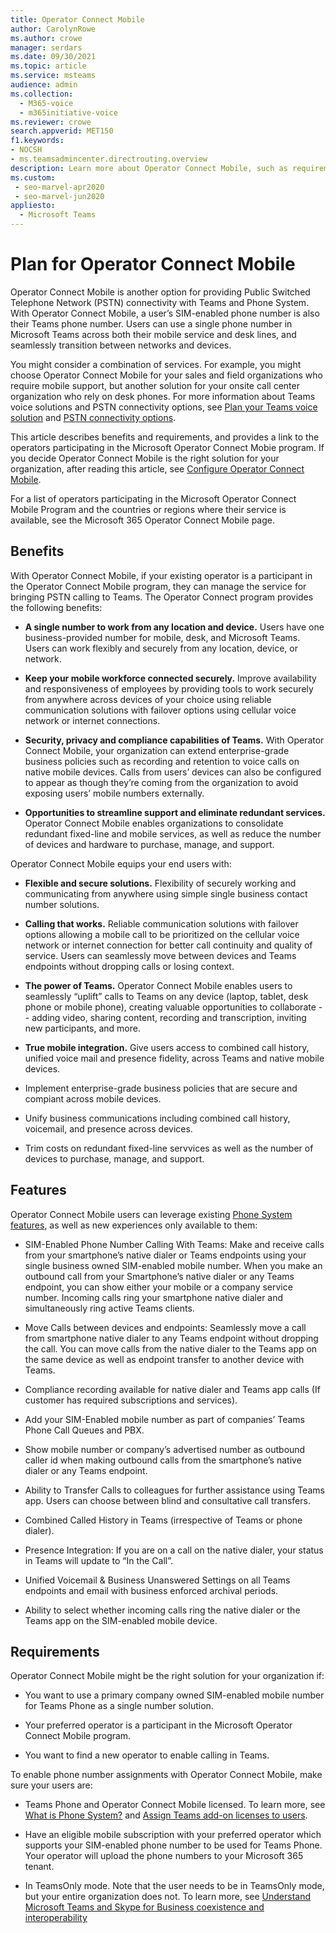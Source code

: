 ```yaml
---
title: Operator Connect Mobile
author: CarolynRowe
ms.author: crowe
manager: serdars
ms.date: 09/30/2021
ms.topic: article
ms.service: msteams
audience: admin
ms.collection: 
  - M365-voice
  - m365initiative-voice
ms.reviewer: crowe
search.appverid: MET150
f1.keywords:
- NOCSH
- ms.teamsadmincenter.directrouting.overview
description: Learn more about Operator Connect Mobile, such as requirements and planning for deployment.
ms.custom: 
 - seo-marvel-apr2020
 - seo-marvel-jun2020
appliesto: 
  - Microsoft Teams
---
```


# Plan for Operator Connect Mobile

Operator Connect Mobile is another option for providing Public Switched Telephone Network (PSTN) connectivity with Teams and Phone System. With Operator Connect Mobile, a user’s SIM-enabled phone number is also their Teams phone number. Users can use a single phone number in Microsoft Teams across both their mobile service and desk lines, and seamlessly transition between networks and devices.



You might consider a combination of services. For example, you might choose Operator Connect Mobile for your sales and field organizations who require mobile support, but another solution for your onsite call center organization who rely on desk phones. For more information about Teams voice solutions and PSTN connectivity options, see [Plan your Teams voice solution](cloud-voice-landing-page.md) and [PSTN connectivity options](pstn-connectivity.md). 


This article describes benefits and requirements, and provides a link to the operators participating in the Microsoft Operator Connect Mobie program.  If you decide Operator Connect Mobile is the right solution for your organization, after reading this article, see [Configure Operator Connect Mobile](operator-connect-mobile-configure.md).  

For a list of operators participating in the Microsoft Operator Connect Mobile Program and the countries or regions where their service is available, see the Microsoft 365 Operator Connect Mobile page.

## Benefits

With Operator Connect Mobile, if your existing operator is a participant in the Operator Connect Mobile program, they can manage the service for bringing PSTN calling to Teams. The Operator Connect program provides the following benefits:

- **A single number to work from any location and device.**  Users have one business-provided number for mobile, desk, and Microsoft Teams. Users can work flexibly and securely from any location, device, or network.  

- **Keep your mobile workforce connected securely.** Improve availability and responsiveness of employees by providing tools to work securely from anywhere across devices of your choice using reliable communication solutions with failover options using cellular voice network or internet connections. 

-	**Security, privacy  and compliance capabilities of Teams.** With Operator Connect Mobile, your organization can extend enterprise-grade business policies such as recording and retention to voice calls on native mobile devices. Calls from users’ devices can also be configured to appear as though they’re coming from the organization to avoid exposing users’ mobile numbers externally.

- **Opportunities to streamline support and eliminate redundant services.** Operator Connect Mobile enables organizations to consolidate redundant fixed-line and mobile services, as well as reduce the number of devices and hardware to purchase, manage, and support.

Operator Connect Mobile equips your end users with:

- **Flexible and secure solutions.** Flexibility of securely working and communicating from anywhere using simple single business contact number solutions. 

- **Calling that works.** Reliable communication solutions with failover options allowing a mobile call to be prioritized on the cellular voice network or internet connection for better call continuity and quality of service. Users can seamlessly move between devices and Teams endpoints without dropping calls or losing context.

- **The power of Teams.** Operator Connect Mobile enables users to seamlessly “uplift” calls to Teams on any device (laptop, tablet, desk phone or mobile phone), creating valuable opportunities to collaborate -- adding video, sharing content, recording and transcription, inviting new participants, and more.

- **True mobile integration.** Give users access to combined call history, unified voice mail and presence fidelity, across Teams and native mobile devices. 


- Implement enterprise-grade business policies that are secure and compiant across mobile devices.

- Unify business communications including combined call history, voicemail, and presence across devices.

- Trim costs on redundant fixed-line servvices as well as the number of devices to purchase, manage, and support.

## Features

Operator Connect Mobile users can leverage existing [Phone System features](here-s-what-you-get-with-phone-system.md), as well as new experiences only available to them:

- SIM-Enabled Phone Number Calling With Teams: Make and receive calls from your smartphone’s native dialer or Teams endpoints using your single business owned SIM-enabled mobile number. When you make an outbound call from your Smartphone’s native dialer or any Teams endpoint, you can show either your mobile or a company service number. Incoming calls ring your smartphone native dialer and simultaneously ring active Teams clients.

-	Move Calls between devices and endpoints: Seamlessly move a call from smartphone native dialer to any Teams endpoint without dropping the call. You can move calls from the native dialer to the Teams app on the same device as well as endpoint transfer to another device with Teams. 

- Compliance recording available for native dialer and Teams app calls (If customer has required subscriptions and services).

- Add your SIM-Enabled mobile number as part of companies’ Teams Phone Call Queues and PBX.

- Show mobile number or company’s advertised number as outbound caller id when making outbound calls from the smartphone’s native dialer or any Teams endpoint.

- Ability to Transfer Calls to colleagues for further assistance using Teams app. Users can choose between blind and consultative call transfers. 

- Combined Called History in Teams (irrespective of Teams or phone dialer).

- Presence Integration:  If you are on a call on the native dialer, your status in Teams will update to “In the Call”. 

- Unified Voicemail  & Business Unanswered Settings on all Teams endpoints and email with business enforced archival periods.

- Ability to select whether incoming calls ring the native dialer or the Teams app on the SIM-enabled mobile device.

## Requirements

Operator Connect Mobile might be the right solution for your organization if:

-	You want to use a primary company owned SIM-enabled mobile number for Teams Phone as a single number solution.

-	Your preferred operator is a participant in the Microsoft Operator Connect Mobile program.

-	You want to find a new operator to enable calling in Teams.

To enable phone number assignments with Operator Connect Mobile, make sure your users are:

- Teams Phone and Operator Connect Mobile licensed. To learn more, see [What is Phone System?](what-is-phone-system-in-office-365.md) and [Assign Teams add-on licenses to users](teams-add-on-licensing/assign-teams-add-on-licenses.md).

- Have an eligible mobile subscription with your preferred operator which supports your SIM-enabled phone number to be used for Teams Phone. Your operator will upload the phone numbers to your Microsoft 365 tenant.

- In TeamsOnly mode. Note that the user needs to be in TeamsOnly mode, but your entire organization does not. To learn more, see [Understand Microsoft Teams and Skype for Business coexistence and interoperability](teams-and-skypeforbusiness-coexistence-and-interoperability.md)


